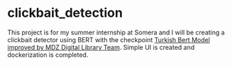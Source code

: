 # clickbait_detection
 This project is for my summer internship at Somera and I will be creating a clickbait detector using BERT with the checkpoint [Turkish Bert Model improved by MDZ Digital Library Team](https://huggingface.co/dbmdz/bert-base-turkish-cased). Simple UI is created and dockerization is completed. 
